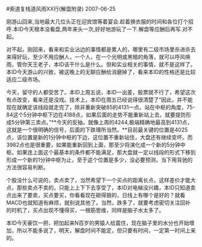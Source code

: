 #索道复栈道风雨XX行(解盘附录)
2007-06-25

 刚游山回来,当地最大几位头正在迎宾馆等着宴会.趁着换衣服的时间和各位打个招呼.本ID今天根本没看盘,两年来头一次,好好地游玩了一下.解盘等应酬后再写.对不起。
 
对不起，刚回来，看来和实业沾边的事情都是累人的，哪里有二级市场里杀进杀去来得好玩，至少不用应酬人，一个人，在一个光明或黑暗的角落，就可以呼风唤雨，管你天王老子，本ID该干什么是什么。但和实业相关的事情，就不是这样了。本ID今天游山的兴致，被这晚上的无聊应酬给消磨掉了，看来本ID的性格还是比较适应二级市场。
 
今天，留守的人都受苦了。本ID上周五说，本ID一出差，股票就不行了，希望这次有点改变，看来还是没戏。技术上，本ID在周五已经说得很清楚了“因此，并不能现在就确定该线段就走完了，除非重新突破85的4131一点。站在中枢的角度，75-84这个5分钟中枢下边在4188点，如果后面的走势不能重新站上去，就要提防形成5分钟第三卖点。”**今天的反抽，就像上周的4244,极端精确地最高到4131点，这就是一个很明确的信号，后面的下跌理所当然。**目前最关键的位置是4025点，该位置是新的1分钟中枢的下边，这位置不重新站住，大盘还有继续变坏。而3982点也是很重要，如果能重新回到上面，那至少将演化成一个新的5分钟中枢。如果连上面这个最基本的条件都不能满足，那大盘就一定以线段的形式下移到形成一个新的1分钟中枢为止，至于这个位置是多少，没必要预测，当下用背驰的方法很容易判断。
 
个股没什么可说的，卖点卖了，当然希望下一个买点的距离长点，这样差价才能大点，那些卖点不卖的，只能上上下下去享受了，本ID对电梯没兴趣，本ID只知道卖点出来了要卖，买点要买，你看看现在砸得狠的，日线上有哪个是好的？就看MACD也就知道有麻烦，就别说其他了。当然，跌多了，就要考虑密切关注回补的时机了，买点出现不懂得买，一根筋思维，同样是脑子水太多了。
 
本ID今天豪饮一把，把加起来N百岁的男猿人给震住，现在脑子里的水分也开始增加，所以不能多说了，明天，解盘时间不能定，但只要有时间，一定第一时间上来的。
 